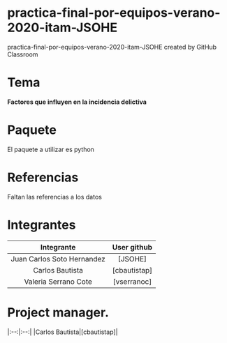 # practica-final-por-equipos-verano-2020-itam-JSOHE
practica-final-por-equipos-verano-2020-itam-JSOHE created by GitHub Classroom

# Tema
**Factores que influyen en la incidencia delictiva**

# Paquete
El paquete a utilizar es python

# Referencias 
Faltan las referencias a los datos

# Integrantes 
|Integrante|User github|
|:--:|:--:|
|Juan Carlos Soto Hernandez|[JSOHE]|
|Carlos Bautista|      [cbautistap]|
|Valeria Serrano Cote|       [vserranoc]|

# Project manager. 
|:--:|:--:|
|Carlos Bautista|[cbautistap]|
